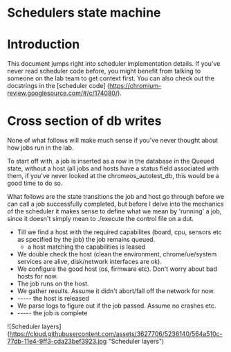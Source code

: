 Schedulers state machine
========================

# Introduction

This document jumps right into scheduler implementation details. If you've never
read scheduler code before, you might benefit from talking to someone on the lab
team to get context first. You can also check out the docstrings in the 
[scheduler code] (https://chromium-review.googlesource.com/#/c/174080/).

# Cross section of db writes

None of what follows will make much sense if you've never thought about how jobs run 
in the lab.

To start off with, a job is inserted as a row in the database in the Queued
state, without a host (all jobs and hosts have a status field associated with
them, if you've never looked at the chromeos_autotest_db, this would be a good
time to do so. 

What follows are the state transitions the job and host go through before we can
call a job successfully completed, but before I delve into the mechanics of the
scheduler it makes sense to define what we mean by 'running' a job, since it
doesn't simply mean to ./execute the control file on a dut.

* Till we find a host with the required capabilites (board, cpu, sensors etc as
  specified by the job) the job remains queued.
  * a host matching the capabilities is leased
* We double check the host (clean the environment, chrome/ue/system services are
  alive, disk/network interfaces are ok).
* We configure the good host (os, firmware etc). Don't worry about bad hosts
  for now.
* The job runs on the host.
* We gather results. Assume it didn't abort/fall off the network for now.
* ----- the host is released
* We parse logs to figure out if the job passed. Assume no crashes etc.
* ----- the job is complete
 
![Scheduler layers] (https://cloud.githubusercontent.com/assets/3627706/5236140/564a510c-77db-11e4-9ff3-cda23bef3923.jpg "Scheduler layers")


